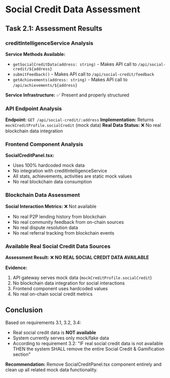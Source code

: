 # Social Credit Data Assessment

## Task 2.1: Assessment Results

### creditIntelligenceService Analysis

**Service Methods Available:**
- `getSocialCreditData(address: string)` - Makes API call to `/api/social-credit/${address}`
- `submitFeedback()` - Makes API call to `/api/social-credit/feedback`
- `getAchievements(address: string)` - Makes API call to `/api/achievements/${address}`

**Service Infrastructure:** ✅ Present and properly structured

### API Endpoint Analysis

**Endpoint:** `GET /api/social-credit/:address`
**Implementation:** Returns `mockCreditProfile.socialCredit` (mock data)
**Real Data Status:** ❌ No real blockchain data integration

### Frontend Component Analysis

**SocialCreditPanel.tsx:**
- Uses 100% hardcoded mock data
- No integration with creditIntelligenceService
- All stats, achievements, activities are static mock values
- No real blockchain data consumption

### Blockchain Data Assessment

**Social Interaction Metrics:** ❌ Not available
- No real P2P lending history from blockchain
- No real community feedback from on-chain sources
- No real dispute resolution data
- No real referral tracking from blockchain events

### Available Real Social Credit Data Sources

**Assessment Result:** ❌ **NO REAL SOCIAL CREDIT DATA AVAILABLE**

**Evidence:**
1. API gateway serves mock data (`mockCreditProfile.socialCredit`)
2. No blockchain data integration for social interactions
3. Frontend component uses hardcoded values
4. No real on-chain social credit metrics

## Conclusion

Based on requirements 3.1, 3.2, 3.4:
- Real social credit data is **NOT available**
- System currently serves only mock/fake data
- According to requirement 3.2: "IF real social credit data is not available THEN the system SHALL remove the entire Social Credit & Gamification section"

**Recommendation:** Remove SocialCreditPanel.tsx component entirely and clean up all related mock data functionality.